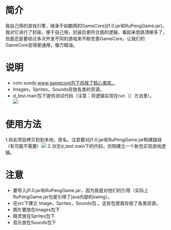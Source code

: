 # 简介
我自己用的游戏引擎，继承于如鹏网的GameCore(jl1.0.jar和RuPengGame.jar)，我对它进行了封装，便于自己用。封装后更符合我的逻辑，看起来思路清晰多了，但是还是要经过多次开发不同的游戏来不断完善GameCore，让我们的GameCore变得更通用，像万精油。
# 说明
* com.sundy.www.gamecore包下存放了核心类库。
* Images，Sprites，Sounds存放各类的资源。
* d_test.main包下提供测试代码（注意：将逻辑实现在run（）方法里）。  
![](https://github.com/sundyloveme/GameCore/blob/master/src/Images/QQ%E6%88%AA%E5%9B%BE20160213215754.png)  
# 使用方法
1.将此项目拷贝到到本地，改名。注意要对jl1.0.jar和RuPengGame.jar构建路径（有可能不需要）![](https://github.com/sundyloveme/GameCore/blob/master/src/Images/QQ%E6%88%AA%E5%9B%BE20160213215543.png)
2.浏览d_test.main下的代码，仿照建立一个新包实现游戏逻辑。
# 注意
* 要导入jl1.0.jar和RuPengGame.jar，因为我是对他们的引用（实际上RuPengGame.jar也是引用了java内部的swing）。
* 在src下建立 Image，Sprites，Sounds包 。这些包里面存放了各类资源。
 * 图片要放在Images包下
 * 精灵放在Sprites包下
 * 音乐放在Sounds包下
